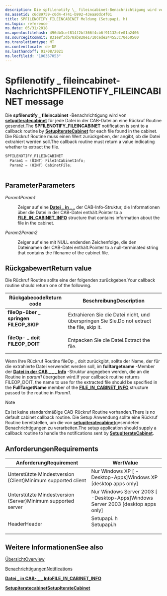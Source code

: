 ```yaml
---
description: Die spfilenotify \_ fileincabinet-Benachrichtigung wird von setupiteratecabinet für jede Datei in der CAB-Datei an eine Rückruf Routine gesendet. Die Rückruf Routine muss einen Wert zurückgeben, der angibt, ob die Datei extrahiert werden soll.
ms.assetid: c6d89759-c0d4-4741-b992-43eaa0dc4f01
title: SPFILENOTIFY_FILEINCABINET Meldung (Setupapi. h)
ms.topic: reference
ms.date: 05/31/2018
ms.openlocfilehash: 496db3cef814f2bf366f4cb6f91132efe01a2406
ms.sourcegitcommit: 831e8f3db78ab820e1710cede244553c70e50500
ms.translationtype: MT
ms.contentlocale: de-DE
ms.lasthandoff: 01/08/2021
ms.locfileid: "106357053"
---
```

# <a name="spfilenotify_fileincabinet-message"></a><span data-ttu-id="b04bf-104">Spfilenotify \_ fileincabinet-Nachricht</span><span class="sxs-lookup"><span data-stu-id="b04bf-104">SPFILENOTIFY\_FILEINCABINET message</span></span>

<span data-ttu-id="b04bf-105">Die **spfilenotify \_ fileincabinet** -Benachrichtigung wird von [**setupiteratecabinet**](/windows/desktop/api/Setupapi/nf-setupapi-setupiteratecabineta) für jede Datei in der CAB-Datei an eine Rückruf Routine gesendet.</span><span class="sxs-lookup"><span data-stu-id="b04bf-105">The **SPFILENOTIFY\_FILEINCABINET** notification is sent to a callback routine by [**SetupIterateCabinet**](/windows/desktop/api/Setupapi/nf-setupapi-setupiteratecabineta) for each file found in the cabinet.</span></span> <span data-ttu-id="b04bf-106">Die Rückruf Routine muss einen Wert zurückgeben, der angibt, ob die Datei extrahiert werden soll.</span><span class="sxs-lookup"><span data-stu-id="b04bf-106">The callback routine must return a value indicating whether to extract the file.</span></span>


```C++
SPFILENOTIFY_FILEINCABINET
  Param1 = (UINT) FileInCabinetInfo;
  Param2 = (UINT) CabinetFile;
            
```



## <a name="parameters"></a><span data-ttu-id="b04bf-107">Parameter</span><span class="sxs-lookup"><span data-stu-id="b04bf-107">Parameters</span></span>

<dl> <dt>

<span data-ttu-id="b04bf-108">*Param1*</span><span class="sxs-lookup"><span data-stu-id="b04bf-108">*Param1*</span></span> 
</dt> <dd>

<span data-ttu-id="b04bf-109">Zeiger auf eine [**Datei \_ in \_ \_**](/windows/desktop/api/Setupapi/ns-setupapi-file_in_cabinet_info_a) der CAB-Info-Struktur, die Informationen über die Datei in der CAB-Datei enthält.</span><span class="sxs-lookup"><span data-stu-id="b04bf-109">Pointer to a [**FILE\_IN\_CABINET\_INFO**](/windows/desktop/api/Setupapi/ns-setupapi-file_in_cabinet_info_a) structure that contains information about the file in the cabinet.</span></span>

</dd> <dt>

<span data-ttu-id="b04bf-110">*Param2*</span><span class="sxs-lookup"><span data-stu-id="b04bf-110">*Param2*</span></span> 
</dt> <dd>

<span data-ttu-id="b04bf-111">Zeiger auf eine mit NULL endenden Zeichenfolge, die den Dateinamen der CAB-Datei enthält.</span><span class="sxs-lookup"><span data-stu-id="b04bf-111">Pointer to a null-terminated string that contains the filename of the cabinet file.</span></span>

</dd> </dl>

## <a name="return-value"></a><span data-ttu-id="b04bf-112">Rückgabewert</span><span class="sxs-lookup"><span data-stu-id="b04bf-112">Return value</span></span>

<span data-ttu-id="b04bf-113">Die Rückruf Routine sollte eine der folgenden zurückgeben.</span><span class="sxs-lookup"><span data-stu-id="b04bf-113">Your callback routine should return one of the following.</span></span>



| <span data-ttu-id="b04bf-114">Rückgabecode</span><span class="sxs-lookup"><span data-stu-id="b04bf-114">Return code</span></span>                                                                                 | <span data-ttu-id="b04bf-115">Beschreibung</span><span class="sxs-lookup"><span data-stu-id="b04bf-115">Description</span></span>                                  |
|---------------------------------------------------------------------------------------------|----------------------------------------------|
| <dl> <span data-ttu-id="b04bf-116"><dt>**fileOp-über \_ springen**</dt></span><span class="sxs-lookup"><span data-stu-id="b04bf-116"><dt>**FILEOP\_SKIP**</dt></span></span> </dl> | <span data-ttu-id="b04bf-117">Extrahieren Sie die Datei nicht, und überspringen Sie Sie.</span><span class="sxs-lookup"><span data-stu-id="b04bf-117">Do not extract the file, skip it.</span></span><br/> |
| <dl> <span data-ttu-id="b04bf-118"><dt>**fileOp- \_ doit**</dt></span><span class="sxs-lookup"><span data-stu-id="b04bf-118"><dt>**FILEOP\_DOIT**</dt></span></span> </dl> | <span data-ttu-id="b04bf-119">Entpacken Sie die Datei.</span><span class="sxs-lookup"><span data-stu-id="b04bf-119">Extract the file.</span></span><br/>                 |



 

<span data-ttu-id="b04bf-120">Wenn Ihre Rückruf Routine fileOp \_ doit zurückgibt, sollte der Name, der für die extrahierte Datei verwendet werden soll, im **fulltargetname** -Member der [**Datei in der CAB \_ \_ \_ Info**](/windows/desktop/api/Setupapi/ns-setupapi-file_in_cabinet_info_a) -Struktur angegeben werden, die an die Routine in *param1* übergeben wird.</span><span class="sxs-lookup"><span data-stu-id="b04bf-120">If your callback routine returns FILEOP\_DOIT, the name to use for the extracted file should be specified in the **FullTargetName** member of the [**FILE\_IN\_CABINET\_INFO**](/windows/desktop/api/Setupapi/ns-setupapi-file_in_cabinet_info_a) structure passed to the routine in *Param1*.</span></span>

> [!Note]  
> <span data-ttu-id="b04bf-121">Es ist keine standardmäßige CAB-Rückruf Routine vorhanden.</span><span class="sxs-lookup"><span data-stu-id="b04bf-121">There is no default cabinet callback routine.</span></span> <span data-ttu-id="b04bf-122">Die Setup Anwendung sollte eine Rückruf Routine bereitstellen, um die von [**setupiteratecabinet**](/windows/desktop/api/Setupapi/nf-setupapi-setupiteratecabineta)gesendeten Benachrichtigungen zu verarbeiten.</span><span class="sxs-lookup"><span data-stu-id="b04bf-122">The setup application should supply a callback routine to handle the notifications sent by [**SetupIterateCabinet**](/windows/desktop/api/Setupapi/nf-setupapi-setupiteratecabineta).</span></span>

 

## <a name="requirements"></a><span data-ttu-id="b04bf-123">Anforderungen</span><span class="sxs-lookup"><span data-stu-id="b04bf-123">Requirements</span></span>



| <span data-ttu-id="b04bf-124">Anforderung</span><span class="sxs-lookup"><span data-stu-id="b04bf-124">Requirement</span></span> | <span data-ttu-id="b04bf-125">Wert</span><span class="sxs-lookup"><span data-stu-id="b04bf-125">Value</span></span> |
|-------------------------------------|---------------------------------------------------------------------------------------|
| <span data-ttu-id="b04bf-126">Unterstützte Mindestversion (Client)</span><span class="sxs-lookup"><span data-stu-id="b04bf-126">Minimum supported client</span></span><br/> | <span data-ttu-id="b04bf-127">Nur Windows XP \[ -Desktop-Apps\]</span><span class="sxs-lookup"><span data-stu-id="b04bf-127">Windows XP \[desktop apps only\]</span></span><br/>                                           |
| <span data-ttu-id="b04bf-128">Unterstützte Mindestversion (Server)</span><span class="sxs-lookup"><span data-stu-id="b04bf-128">Minimum supported server</span></span><br/> | <span data-ttu-id="b04bf-129">Nur Windows Server 2003 \[ -Desktop-Apps\]</span><span class="sxs-lookup"><span data-stu-id="b04bf-129">Windows Server 2003 \[desktop apps only\]</span></span><br/>                                  |
| <span data-ttu-id="b04bf-130">Header</span><span class="sxs-lookup"><span data-stu-id="b04bf-130">Header</span></span><br/>                   | <dl> <span data-ttu-id="b04bf-131"><dt>Setupapi. h</dt></span><span class="sxs-lookup"><span data-stu-id="b04bf-131"><dt>Setupapi.h</dt></span></span> </dl> |



## <a name="see-also"></a><span data-ttu-id="b04bf-132">Weitere Informationen</span><span class="sxs-lookup"><span data-stu-id="b04bf-132">See also</span></span>

<dl> <dt>

[<span data-ttu-id="b04bf-133">Übersicht</span><span class="sxs-lookup"><span data-stu-id="b04bf-133">Overview</span></span>](overview.md)
</dt> <dt>

[<span data-ttu-id="b04bf-134">Benachrichtigungen</span><span class="sxs-lookup"><span data-stu-id="b04bf-134">Notifications</span></span>](notifications.md)
</dt> <dt>

[<span data-ttu-id="b04bf-135">**Datei \_ in CAB- \_ \_ Info**</span><span class="sxs-lookup"><span data-stu-id="b04bf-135">**FILE\_IN\_CABINET\_INFO**</span></span>](/windows/desktop/api/Setupapi/ns-setupapi-file_in_cabinet_info_a)
</dt> <dt>

[<span data-ttu-id="b04bf-136">**Setupiteratecabinet**</span><span class="sxs-lookup"><span data-stu-id="b04bf-136">**SetupIterateCabinet**</span></span>](/windows/desktop/api/Setupapi/nf-setupapi-setupiteratecabineta)
</dt> </dl>

 

 




